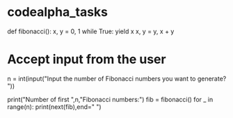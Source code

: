 # codealpha_tasks
def fibonacci():
    x, y = 0, 1
    while True:
        yield x
        x, y = y, x + y

# Accept input from the user
n = int(input("Input the number of Fibonacci numbers you want to generate? "))

print("Number of first ",n,"Fibonacci numbers:")
fib = fibonacci()
for _ in range(n):
    print(next(fib),end=" ")
